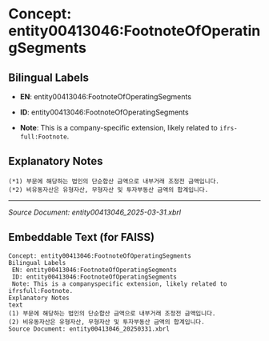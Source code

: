 # Concept: entity00413046:FootnoteOfOperatingSegments

## Bilingual Labels
- **EN**: entity00413046:FootnoteOfOperatingSegments

- **ID**: entity00413046:FootnoteOfOperatingSegments
- **Note**: This is a company-specific extension, likely related to `ifrs-full:Footnote`.

## Explanatory Notes
```text
(*1) 부문에 해당하는 법인의 단순합산 금액으로 내부거래 조정전 금액입니다.
(*2) 비유동자산은 유형자산, 무형자산 및 투자부동산 금액의 합계입니다.
```

---
*Source Document: entity00413046_2025-03-31.xbrl*
## Embeddable Text (for FAISS)
```text
Concept: entity00413046:FootnoteOfOperatingSegments
Bilingual Labels
 EN: entity00413046:FootnoteOfOperatingSegments
 ID: entity00413046:FootnoteOfOperatingSegments
 Note: This is a companyspecific extension, likely related to ifrsfull:Footnote.
Explanatory Notes
text
(1) 부문에 해당하는 법인의 단순합산 금액으로 내부거래 조정전 금액입니다.
(2) 비유동자산은 유형자산, 무형자산 및 투자부동산 금액의 합계입니다.
Source Document: entity00413046_20250331.xbrl
```
